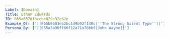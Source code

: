 ```yaml
---
Label: [Domain]
Title: Ethan Edwards
ID: 665a657df6ccbc029e32c62e
Example_Of: ['[[665b6603eb2bc1d9b92f140c|''The Strong Silent Type'']]']
Persona_By: ['[[665a3a90ff66f12a71a78bbf|John Wayne]]']
---
```


